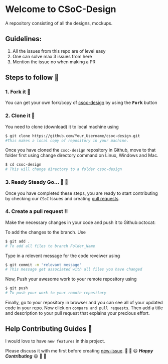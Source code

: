 # Welcome to CSoC-Design

 A repository consisting of all the designs, mockups.
 
 ## Guidelines:

1. All the issues from this repo are of level easy
2. One can solve max 3 issues from here
3. Mention the issue no when making a PR

## Steps to follow :scroll:

### 1. Fork it :fork_and_knife:
You can get your own fork/copy of [csoc-design](https://github.com/your-user-name/csoc-design) by using the <kbd><b>Fork</b></kbd> button

### 2. Clone it :busts_in_silhouette:
You need to clone (download) it to local machine using
```sh
$ git clone https://github.com/Your_Username/csoc-design.git
#This makes a local copy of repository in your machine.
```
Once you have cloned the `csoc-design` repository in Github, move to that folder first using change directory command on Linux, Windows and Mac.
```sh
$ cd csoc-design
# This will change directory to a folder csoc-design
```
### 3. Ready Steady Go... :turtle: :rabbit2:
Once you have completed these steps, you are ready to start contributing by checking our `CSoC` Issues and creating [pull requests](https://github.com/cu-coders/csoc-design/pulls).

### 4. Create a pull request :bangbang:
Make the necessary changes in your code and push it to Github:octocat:

To add the changes to the branch. Use
```sh
$ git add .
# To add all files to branch Folder_Name
```
Type in a relevent message for the code reveiwer using
```sh
$ git commit -m 'relevant message'
# This message get associated with all files you have changed
```
Now, Push your awesome work to your remote repository using
```sh
$ git push
# To push your work to your remote repository
```
Finally, go to your repository in browser and you can see all of your updated code in your repo. Now click on `compare and pull requests`.
Then add a title and description to your pull request that explains your precious effort.

## Help Contributing Guides :crown:
I would love to have `new features` in this project.

Please discuss it with me first before creating [new-issue](https://github.com/cu-coders/csoc-design/issues/new).
:tada: :confetti_ball: :smiley: _**Happy Contributing**_ :smiley: :confetti_ball: :tada:

